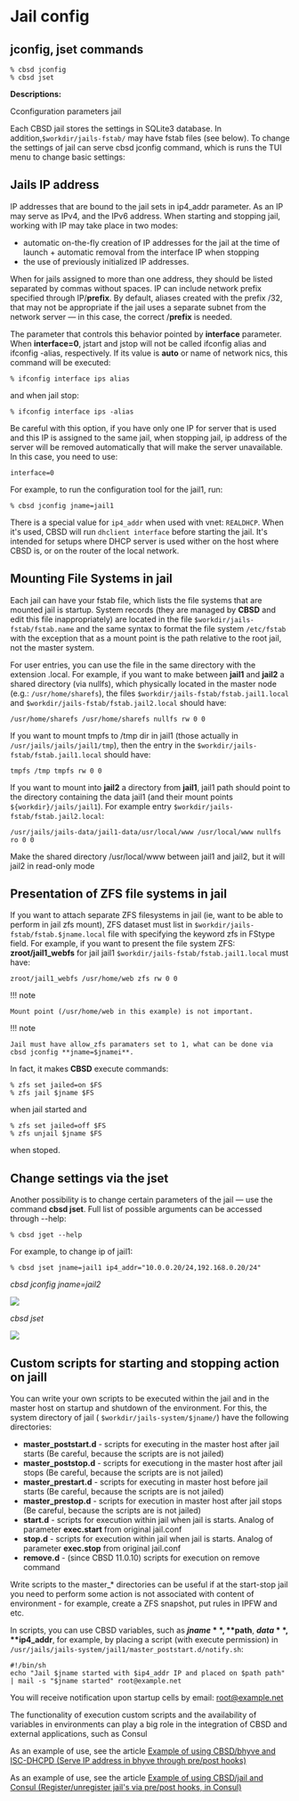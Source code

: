 # Jail config

## jconfig, jset commands

```
% cbsd jconfig
% cbsd jset
```

**Descriptions:**

Cconfiguration parameters jail

Each CBSD jail stores the settings in SQLite3 database. In addition,`$workdir/jails-fstab/` may have fstab files (see below). To change the settings of jail can serve cbsd jconfig command, which is runs the TUI menu to change basic settings:

## Jails IP address

IP addresses that are bound to the jail sets in ip4_addr parameter. As an IP may serve as IPv4, and the IPv6 address. When starting and stopping jail, working with IP may take place in two modes:

* automatic on-the-fly creation of IP addresses for the jail at the time of launch + automatic removal from the interface IP when stopping
* the use of previously initialized IP addresses.

When for jails assigned to more than one address, they should be listed separated by commas without spaces. IP can include network prefix specified through IP/**prefix**. By default, aliases created with the prefix /32, that may not be appropriate if the jail uses a separate subnet from the network server — in this case, the correct /**prefix** is needed.

The parameter that controls this behavior pointed by **interface** parameter. When **interface=0**, jstart and jstop will not be called ifconfig alias and ifconfig -alias, respectively. If its value is **auto** or name of network nics, this command will be executed:

```
% ifconfig interface ips alias
```
and when jail stop:

```
% ifconfig interface ips -alias
```
Be careful with this option, if you have only one IP for server that is used and this IP is assigned to the same jail, when stopping jail, ip address of the server will be removed automatically that will make the server unavailable. In this case, you need to use:

```
interface=0
```

For example, to run the configuration tool for the jail1, run:

```
% cbsd jconfig jname=jail1
```
There is a special value for `ip4_addr` when used with vnet: `REALDHCP`. When it's used, CBSD will run `dhclient interface` before starting the jail. It's intended for setups where DHCP server is used wither on the host where CBSD is, or on the router of the local network.

## Mounting File Systems in jail

Each jail can have your fstab file, which lists the file systems that are mounted jail is startup. System records (they are managed by **CBSD** and edit this file inappropriately) are located in the file `$workdir/jails-fstab/fstab.name` and the same syntax to format the file system `/etc/fstab` with the exception that as a mount point is the path relative to the root jail, not the master system.

For user entries, you can use the file in the same directory with the extension .local. For example, if you want to make between **jail1** and **jail2** a shared directory (via nullfs), which physically located in the master node (e.g.: `/usr/home/sharefs`), the files `$workdir/jails-fstab/fstab.jail1.local` and `$workdir/jails-fstab/fstab.jail2.local` should have:

```
/usr/home/sharefs /usr/home/sharefs nullfs rw 0 0
```
If you want to mount tmpfs to /tmp dir in jail1 (those actually in `/usr/jails/jails/jail1/tmp`), then the entry in the `$workdir/jails-fstab/fstab.jail1.local` should have:

```
tmpfs /tmp tmpfs rw 0 0
```
If you want to mount into **jail2** a directory from **jail1**, jail1 path should point to the directory containing the data jail1 (and their mount points `${workdir}/jails/jail1`). For example entry `$workdir/jails-fstab/fstab.jail2.local`:

```
/usr/jails/jails-data/jail1-data/usr/local/www /usr/local/www nullfs ro 0 0
```

Make the shared directory /usr/local/www between jail1 and jail2, but it will jail2 in read-only mode

## Presentation of ZFS file systems in jail

If you want to attach separate ZFS filesystems in jail (ie, want to be able to perform in jail zfs mount), ZFS dataset must list in `$workdir/jails-fstab/fstab.$jname.local` file with specifying the keyword zfs in FStype field. For example, if you want to present the file system ZFS: **zroot/jail1_webfs** for jail jail1 `$workdir/jails-fstab/fstab.jail1.local` must have:

```
zroot/jail1_webfs /usr/home/web zfs rw 0 0
```

!!! note

    Mount point (/usr/home/web in this example) is not important.

!!! note

    Jail must have allow_zfs paramaters set to 1, what can be done via cbsd jconfig **jname=$jnamei**.

In fact, it makes **CBSD** execute commands:

```
% zfs set jailed=on $FS
% zfs jail $jname $FS
```
when jail started and

```
% zfs set jailed=off $FS
% zfs unjail $jname $FS
```
when stoped.

## Change settings via the jset

Another possibility is to change certain parameters of the jail — use the command **cbsd jset**. Full list of possible arguments can be accessed through --help:

```
% cbsd jget --help
```
For example, to change ip of jail1:

```
% cbsd jset jname=jail1 ip4_addr="10.0.0.20/24,192.168.0.20/24"
```
*cbsd jconfig jname=jail2*

![](/img/jconfig1.png)

*cbsd jset*

![](/img/jconfig2.png)

## Custom scripts for starting and stopping action on jailI

You can write your own scripts to be executed within the jail and in the master host on startup and shutdown of the environment. For this, the system directory of jail ( `$workdir/jails-system/$jname/`) have the following directories:


*  **master_poststart.d** - scripts for executing in the master host after jail starts (Be careful, because the scripts are is not jailed)
*  **master_poststop.d** - scripts for executiong in the master host after jail stops (Be careful, because the scripts are is not jailed)
*  **master_prestart.d** - scripts for executing in master host before jail starts (Be careful, because the scripts are is not jailed)
*  **master_prestop.d** - scripts for execution in master host after jail stops (Be careful, because the scripts are is not jailed)
*  **start.d** - scripts for execution within jail when jail is starts. Analog of parameter **exec.start** from original jail.conf
*  **stop.d** - scripts for execution within jail when jail is starts. Analog of parameter **exec.stop** from original jail.conf
*  **remove.d** - (since CBSD 11.0.10) scripts for execution on remove command

Write scripts to the master_\* directories can be useful if at the start-stop jail you need to perform some action is not associated with content of environment - for example, create a ZFS snapshot, put rules in IPFW and etc.

In scripts, you can use CBSD variables, such as **$jname**, **$path**, **$data**, **$ip4_addr**, for example, by placing a script (with execute permission) in `/usr/jails/jails-system/jail1/master_poststart.d/notify.sh`:

```
#!/bin/sh
echo "Jail $jname started with $ip4_addr IP and placed on $path path" | mail -s "$jname started" root@example.net
```
You will receive notification upon startup cells by email: root@example.net

The functionality of execution custom scripts and the availability of variables in environments can play a big role in the integration of CBSD and external applications, such as Consul

As an example of use, see the article [Example of using CBSD/bhyve and ISC-DHCPD (Serve IP address in bhyve through pre/post hooks)](../bhyve/Virtual-Machine-Configuring.md)

As an example of use, see the article [Example of using CBSD/jail and Consul (Register/unregister jail's via pre/post hooks, in Consul)](../bhyve/Virtual-Machine-Configuring.md)


